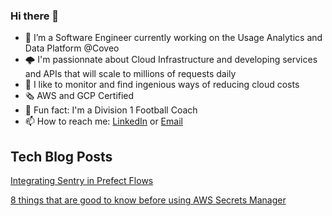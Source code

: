 ### Hi there 👋

- 🔭  I’m a Software Engineer currently working on the Usage Analytics and Data Platform @Coveo
- 🌩️  I'm passionnate about Cloud Infrastructure and developing services and APIs that will scale to millions of requests daily
- 💸  I like to monitor and find ingenious ways of reducing cloud costs
- 🗞️  AWS and GCP Certified
- 🏈  Fun fact: I'm a Division 1 Football Coach
- 📫  How to reach me: [LinkedIn](https://www.linkedin.com/in/jmprovencher/) or [Email](mailto:jeanmichelprovencher@hotmail.com)

## Tech Blog Posts

[Integrating Sentry in Prefect Flows](https://medium.com/@JimProvencher/integrating-sentry-in-prefect-flows-c1c385400e3a)

[8 things that are good to know before using AWS Secrets Manager](https://medium.com/@JimProvencher/8-things-that-are-good-to-know-before-using-aws-secrets-manager-e2ba70b1cbba)

<!--
**jmprovencher/jmprovencher** is a ✨ _special_ ✨ repository because its `README.md` (this file) appears on your GitHub profile.

Here are some ideas to get you started:

- 🔭 I’m currently working on ...
- 🌱 I’m currently learning ...
- 👯 I’m looking to collaborate on ...
- 🤔 I’m looking for help with ...
- 💬 Ask me about ...
- 📫 How to reach me: ...
- 😄 Pronouns: ...
- ⚡ Fun fact: ...
-->
